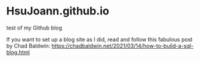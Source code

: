 # HsuJoann.github.io
test of my Github blog

If you want to set up a blog site as I did, read and follow this fabulous post by Chad Baldwin:
https://chadbaldwin.net/2021/03/14/how-to-build-a-sql-blog.html

